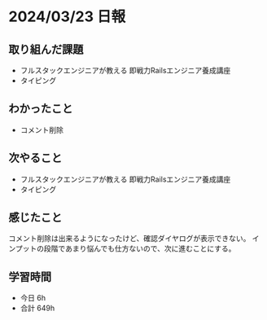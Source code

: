 # 2024/03/23 日報

## 取り組んだ課題
- フルスタックエンジニアが教える 即戦力Railsエンジニア養成講座
- タイピング

## わかったこと
- コメント削除

## 次やること
- フルスタックエンジニアが教える 即戦力Railsエンジニア養成講座
- タイピング

## 感じたこと
コメント削除は出来るようになったけど、確認ダイヤログが表示できない。
インプットの段階であまり悩んでも仕方ないので、次に進むことにする。

## 学習時間
- 今日 6h
- 合計 649h
